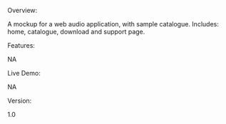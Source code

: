 Overview:

A mockup for a web audio application, with sample catalogue. Includes: home, catalogue, download and support page.

Features:

NA

Live Demo:

NA

Version:

1.0

